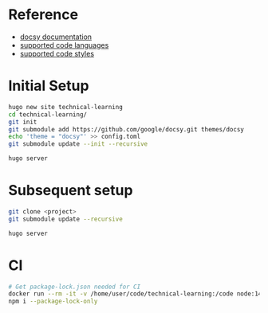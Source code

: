 # Reference

- [docsy documentation](https://www.docsy.dev/docs/adding-content/content/)
- [supported code languages](https://gohugo.io/content-management/syntax-highlighting/)
- [supported code styles](https://xyproto.github.io/splash/docs/longer/all.html)

# Initial Setup

```bash
hugo new site technical-learning
cd technical-learning/
git init
git submodule add https://github.com/google/docsy.git themes/docsy
echo 'theme = "docsy"' >> config.toml
git submodule update --init --recursive

hugo server
```

# Subsequent setup

```bash
git clone <project>
git submodule update --recursive

hugo server
```

# CI

```bash
# Get package-lock.json needed for CI
docker run --rm -it -v /home/user/code/technical-learning:/code node:14 /bin/bash
npm i --package-lock-only
```